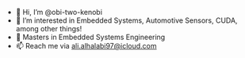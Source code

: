 - 👋 Hi, I’m @obi-two-kenobi
- 👀 I’m interested in Embedded Systems, Automotive Sensors, CUDA, among other things!
- 🌱 Masters in Embedded Systems Engineering
- 📫 Reach me via ali.alhalabi97@icloud.com

<!---
obi-two-kenobi/obi-two-kenobi is a ✨ special ✨ repository because its `README.md` (this file) appears on your GitHub profile.
You can click the Preview link to take a look at your changes.
--->
